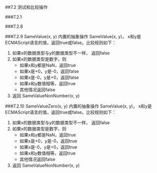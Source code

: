 ##7.2 测试和比较操作

###7.2.1
        

###7.2.8
        

###7.2.9 SameValue(x, y)
    内置的抽象操作 SameValue(x, y)， x和y是ECMAScript语言的值，返回true或false。比较规则如下：
1. 如果x的数据类型与y的数据类型不一样， 返回false
2. 如果x的数据类型是数字，则
    * 如果x和y都是NaN，返回true
    * 如果x是+0，y是-0，返回false
    * 如果x是-0，y是+0，返回false
    * 如果x和y数值相等，返回true
    * 其他情况返回false
3. 返回 SameValueNonNumber(x, y)

###7.2.10 SameValueZero(x, y)
    内置的抽象操作 SameValue(x, y)， x和y是ECMAScript语言的值，返回true或false。比较规则如下：
1. 如果x的数据类型与y的数据类型不一样， 返回false
2. 如果x的数据类型是数字，则
    * 如果x和y都是NaN，返回true
    * 如果x是+0，y是-0，返回true
    * 如果x是-0，y是+0，返回true
    * 如果x和y数值相等，返回true
    * 其他情况返回false
3. 返回 SameValueNonNumber(x, y)

 